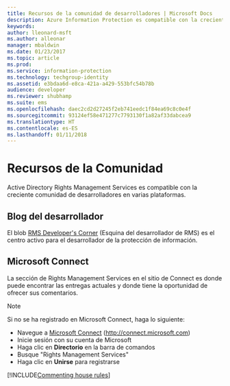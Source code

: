 ```yaml
---
title: Recursos de la comunidad de desarrolladores | Microsoft Docs
description: Azure Information Protection es compatible con la creciente comunidad de desarrolladores en varias plataformas.
keywords: 
author: lleonard-msft
ms.author: alleonar
manager: mbaldwin
ms.date: 01/23/2017
ms.topic: article
ms.prod: 
ms.service: information-protection
ms.technology: techgroup-identity
ms.assetid: e3bdaa6d-e8ca-421a-a429-553bfc54b78b
audience: developer
ms.reviewer: shubhamp
ms.suite: ems
ms.openlocfilehash: daec2cd2d27245f2eb741eedc1f84ea69c8c0e4f
ms.sourcegitcommit: 93124ef58e471277c7793130f1a82af33dabcea9
ms.translationtype: HT
ms.contentlocale: es-ES
ms.lasthandoff: 01/11/2018
---
```

# <a name="community-resources"></a>Recursos de la Comunidad

Active Directory Rights Management Services es compatible con la creciente comunidad de desarrolladores en varias plataformas.

## <a name="developers-blog"></a>Blog del desarrollador
El blob [RMS Developer's Corner](http://blogs.msdn.com/b/rms/) (Esquina del desarrollador de RMS) es el centro activo para el desarrollador de la protección de información.

## <a name="microsoft-connect"></a>Microsoft Connect
La sección de Rights Management Services en el sitio de Connect es donde puede encontrar las entregas actuales y donde tiene la oportunidad de ofrecer sus comentarios.

> [!NOTE]
>
>Si no se ha registrado en Microsoft Connect, haga lo siguiente:
>
>-   Navegue a [Microsoft Connect](http://connect.microsoft.com) (http://connect.microsoft.com)
>-   Inicie sesión con su cuenta de Microsoft
>-   Haga clic en **Directorio** en la barra de comandos
>-   Busque "Rights Management Services"
>-   Haga clic en **Unirse** para registrarse

[!INCLUDE[Commenting house rules](../includes/houserules.md)]